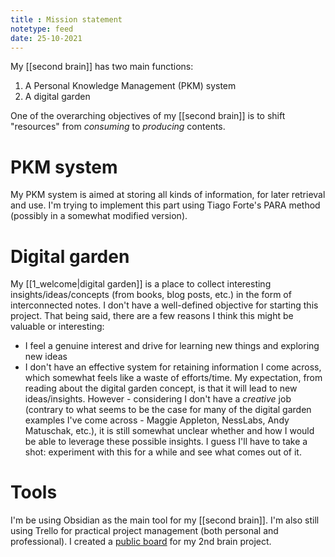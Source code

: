 ```yaml
---
title : Mission statement
notetype: feed
date: 25-10-2021
---
```


My [[second brain]] has two main functions:
1. A Personal Knowledge Management (PKM) system
2. A digital garden

One of the overarching objectives of my [[second brain]] is to shift "resources" from _consuming_ to _producing_ contents.

# PKM system
My PKM system is aimed at storing all kinds of information, for later retrieval and use.
I'm trying to implement this part using Tiago Forte's PARA method (possibly in a somewhat modified version).

# Digital garden
My [[1_welcome|digital garden]] is a place to collect interesting insights/ideas/concepts (from books, blog posts, etc.) in the form of interconnected notes.
I don't have a well-defined objective for starting this project. That being said, there are a few reasons I think this might be valuable or interesting:
- I feel a genuine interest and drive for learning new things and exploring new ideas
- I don't have an effective system for retaining information I come across, which somewhat feels like a waste of efforts/time.
My expectation, from reading about the digital garden concept, is that it will lead to new ideas/insights. However - considering I don't have a _creative_ job (contrary to what seems to be the case for many of the digital garden examples I've come across - Maggie Appleton, NessLabs, Andy Matuschak, etc.), it is still somewhat unclear whether and how I would be able to leverage these possible insights.
I guess I'll have to take a shot: experiment with this for a while and see what comes out of it.

# Tools
I'm be using Obsidian as the main tool for my [[second brain]].
I'm also still using Trello for practical project management (both personal and professional). I created a [public board](https://trello.com/b/Va0C0XZa/2nd-brain) for my 2nd brain project.
